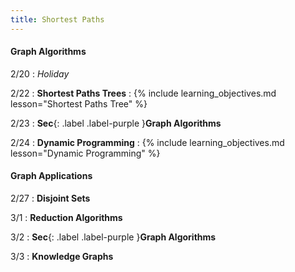 ```yaml
---
title: Shortest Paths
---
```


#### Graph Algorithms

2/20
: *Holiday*

2/22
: **Shortest Paths Trees**
: {% include learning_objectives.md lesson="Shortest Paths Tree" %}

2/23
: **Sec**{: .label .label-purple }**Graph Algorithms**

2/24
: **Dynamic Programming**
: {% include learning_objectives.md lesson="Dynamic Programming" %}

#### Graph Applications

2/27
: **Disjoint Sets**

3/1
: **Reduction Algorithms**

3/2
: **Sec**{: .label .label-purple }**Graph Algorithms**

3/3
: **Knowledge Graphs**
